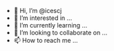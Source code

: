 - 👋 Hi, I’m @icescj
- 👀 I’m interested in ...
- 🌱 I’m currently learning ...
- 💞️ I’m looking to collaborate on ...
- 📫 How to reach me ...

<!---
icescj/icescj is a ✨ special ✨ repository because its `README.md` (this file) appears on your GitHub profile.
You can click the Preview link to take a look at your changes.
--->
